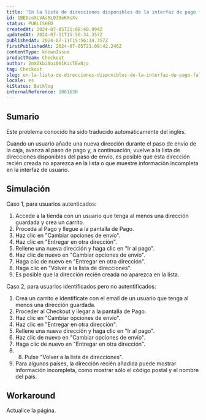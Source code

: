 ```yaml
---
title: 'En la lista de direcciones disponibles de la interfaz de pago faltan datos de la dirección recién creada.'
id: 1BEDcoXLVAs5L039eKXsXv
status: PUBLISHED
createdAt: 2024-07-05T21:08:40.994Z
updatedAt: 2024-07-11T15:56:34.357Z
publishedAt: 2024-07-11T15:56:34.357Z
firstPublishedAt: 2024-07-05T21:08:42.246Z
contentType: knownIssue
productTeam: Checkout
author: 2mXZkbi0oi061KicTExNjo
tag: Checkout
slug: en-la-lista-de-direcciones-disponibles-de-la-interfaz-de-pago-faltan-datos-de-la-direccion-recien-creada
locale: es
kiStatus: Backlog
internalReference: 1061630
---
```


## Sumario

<div class="alert alert-info">
  <p>Este problema conocido ha sido traducido automáticamente del inglés.</p>
</div>


Cuando un usuario añade una nueva dirección durante el paso de envío de la caja, avanza al paso de pago y, a continuación, vuelve a la lista de direcciones disponibles del paso de envío, es posible que esta dirección recién creada no aparezca en la lista o que muestre información incompleta en la interfaz de usuario.



## Simulación



Caso 1, para usuarios autenticados:

1. Accede a la tienda con un usuario que tenga al menos una dirección guardada y crea un carrito.
2. Proceda al Pago y llegue a la pantalla de Pago.
3. Haz clic en "Cambiar opciones de envío".
4. Haz clic en "Entregar en otra dirección".
5. Rellene una nueva dirección y haga clic en "Ir al pago".
6. Haz clic de nuevo en "Cambiar opciones de envío".
7. Haga clic de nuevo en "Entregar en otra dirección".
8. Haga clic en "Volver a la lista de direcciones".
9. Es posible que la dirección recién creada no aparezca en la lista.

Caso 2, para usuarios identificados pero no autentificados:

1. Crea un carrito e identifícate con el email de un usuario que tenga al menos una dirección guardada.
2. Proceder al Checkout y llegar a la pantalla de Pago.
3. Haz clic en "Cambiar opciones de envío".
4. Haz clic en "Entregar en otra dirección".
5. Rellene una nueva dirección y haga clic en "Ir al pago".
6. Haz clic de nuevo en "Cambiar opciones de envío".
7. Haga clic de nuevo en "Entregar en otra dirección".
8. 8. Pulse "Volver a la lista de direcciones".
9. Para algunos países, la dirección recién añadida puede mostrar información incompleta, como mostrar sólo el código postal y el nombre del país.



## Workaround


Actualice la página.






